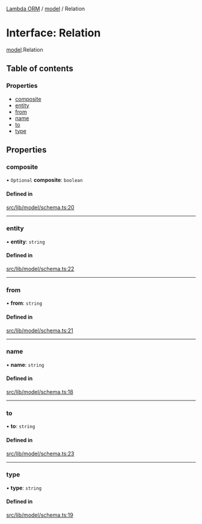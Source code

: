 [Lambda ORM](../README.md) / [model](../modules/model.md) / Relation

# Interface: Relation

[model](../modules/model.md).Relation

## Table of contents

### Properties

- [composite](model.Relation.md#composite)
- [entity](model.Relation.md#entity)
- [from](model.Relation.md#from)
- [name](model.Relation.md#name)
- [to](model.Relation.md#to)
- [type](model.Relation.md#type)

## Properties

### composite

• `Optional` **composite**: `boolean`

#### Defined in

[src/lib/model/schema.ts:20](https://github.com/FlavioLionelRita/lambda-orm/blob/8e54723/src/lib/model/schema.ts#L20)

___

### entity

• **entity**: `string`

#### Defined in

[src/lib/model/schema.ts:22](https://github.com/FlavioLionelRita/lambda-orm/blob/8e54723/src/lib/model/schema.ts#L22)

___

### from

• **from**: `string`

#### Defined in

[src/lib/model/schema.ts:21](https://github.com/FlavioLionelRita/lambda-orm/blob/8e54723/src/lib/model/schema.ts#L21)

___

### name

• **name**: `string`

#### Defined in

[src/lib/model/schema.ts:18](https://github.com/FlavioLionelRita/lambda-orm/blob/8e54723/src/lib/model/schema.ts#L18)

___

### to

• **to**: `string`

#### Defined in

[src/lib/model/schema.ts:23](https://github.com/FlavioLionelRita/lambda-orm/blob/8e54723/src/lib/model/schema.ts#L23)

___

### type

• **type**: `string`

#### Defined in

[src/lib/model/schema.ts:19](https://github.com/FlavioLionelRita/lambda-orm/blob/8e54723/src/lib/model/schema.ts#L19)

